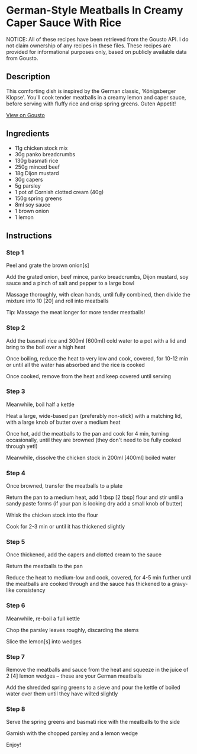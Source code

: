 # German-Style Meatballs In Creamy Caper Sauce With Rice

NOTICE: All of these recipes have been retrieved from the Gousto API. I do not claim ownership of any recipes in these files. These recipes are provided for informational purposes only, based on publicly available data from Gousto.

## Description

This comforting dish is inspired by the German classic, 'Königsberger Klopse'. You'll cook tender meatballs in a creamy lemon and caper sauce, before serving with fluffy rice and crisp spring greens. Guten Appetit!

[View on Gousto](https://www.gousto.co.uk/recipes/cookbook/german-style-meatballs-in-creamy-caper-sauce-with-rice)

## Ingredients

- 11g chicken stock mix
- 30g panko breadcrumbs 
- 130g basmati rice
- 250g minced beef
- 18g Dijon mustard
- 30g capers
- 5g parsley 
- 1 pot of Cornish clotted cream (40g)
- 150g spring greens
- 8ml soy sauce
- 1 brown onion
- 1 lemon

## Instructions


### Step 1

Peel and grate the brown onion<span class="text-danger">[s]</span>

Add the grated onion, beef mince, panko breadcrumbs, Dijon mustard, soy sauce and a pinch of salt and pepper to a large bowl

Massage thoroughly, with clean hands, until fully combined, then divide the mixture into 10<span class="text-danger"> [20]</span> and roll into meatballs

Tip: Massage the meat longer for more tender meatballs!


### Step 2

Add the basmati rice and 300ml <span class="text-danger">[600ml] </span>cold water to a pot with a lid and bring to the boil over a high heat

Once boiling, reduce the heat to very low and cook, covered, for 10-12 min or until all the water has absorbed and the rice is cooked

Once cooked, remove from the heat and keep covered until serving


### Step 3

Meanwhile, boil half a kettle

Heat a large, wide-based pan (preferably non-stick) with a matching lid, with a large knob of butter over a medium heat

Once hot, add the meatballs to the pan and cook for 4 min, turning occasionally, until they are browned (they don't need to be fully cooked through yet!)

Meanwhile, dissolve the chicken stock in 200ml<span class="text-danger"> [400ml]</span> boiled water


### Step 4

Once browned, transfer the meatballs to a plate

Return the pan to a medium heat, add 1 tbsp<span class="text-danger"> [2 tbsp]</span> flour and stir until a sandy paste forms (if your pan is looking dry add a small knob of butter)

Whisk the chicken stock into the flour

Cook for 2-3 min or until it has thickened slightly


### Step 5

Once thickened, add the capers and clotted cream to the sauce

Return the meatballs to the pan

Reduce the heat to medium-low and cook, covered, for 4-5 min further until the meatballs are cooked through and the sauce has thickened to a gravy-like consistency


### Step 6

Meanwhile, re-boil a full kettle

Chop the parsley leaves roughly, discarding the stems

Slice the lemon<span class="text-danger">[s]</span> into wedges


### Step 7

Remove the meatballs and sauce from the heat and  squeeze in the juice of 2 <span class="text-danger">[4]</span> lemon wedges – these are your German meatballs

Add the shredded spring greens to a sieve and pour the kettle of boiled water over them until they have wilted slightly

### Step 8

Serve the spring greens and basmati rice with the meatballs to the side

Garnish with the chopped parsley and a lemon wedge

Enjoy!

